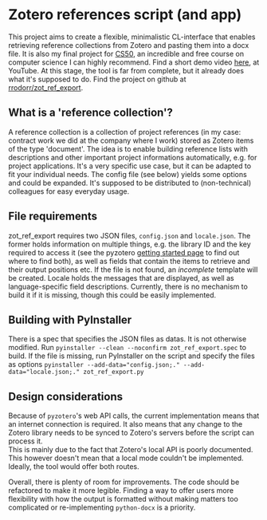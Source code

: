 # Zotero references script (and app)
This project aims to create a flexible, minimalistic CL-interface that enables retrieving reference collections from Zotero
and pasting them into a docx file. It is also my final project for [CS50](https://cs50.harvard.edu/x/2021/), an incredible and free course on computer science I can highly recommend.
Find a short demo video [here](https://youtu.be/3eVLcyNsKpE), at YouTube.
At this stage, the tool is far from complete, but it already does what it's supposed to do. Find the project on github at [rrodorr/zot_ref_export](https://github.com/rrodorr/zot_ref_export).

## What is a 'reference collection'?
A reference collection is a collection of project references (in my case: contract work we did at the company where I work) stored as Zotero items of the type 'document'. The idea is
to enable building reference lists with descriptions and other important project informations automatically, e.g. for
project applications. It's a very specific use case, but it can be adapted to fit your individual needs. The config file
(see below) yields some options and could be expanded. It's supposed to be distributed to (non-technical) colleagues for
easy everyday usage.

## File requirements
zot_ref_export requires two JSON files, `config.json` and `locale.json`. The former holds information on multiple things,
e.g. the library ID and the key required to access it (see the pyzotero [getting started page](https://pyzotero.readthedocs.io/en/latest/) to find out where to find both), as well as fields that contain the items to retrieve and their output positions etc. If the file is not found, an *incomplete* template will be created.
Locale holds the messages that are displayed, as well as language-specific field descriptions. Currently, there is no
mechanism to build it if it is missing, though this could be easily implemented.

## Building with PyInstaller
There is a spec that specifies the JSON files as datas. It is not otherwise modified.
Run `pyinstaller --clean --noconfirm zot_ref_export.spec` to build. If the file is missing, run PyInstaller on the script
and specify the files as options `pyinstaller --add-data="config.json;." --add-data="locale.json;." zot_ref_export.py`

## Design considerations
Because of `pyzotero`'s web API calls, the current implementation means that an internet connection is required. It also means that any change to the Zotero library needs to be synced to Zotero's servers before the script can process it.  
This is mainly due to the fact that Zotero's local API is poorly documented. This however doesn't mean that a local mode couldn't be implemented. Ideally, the tool would offer both routes.

Overall, there is plenty of room for improvements. The code should be refactored to make it more legible. Finding a way to offer users more flexibility with how the output is formatted without making matters too complicated or re-implementing `python-docx` is a priority.